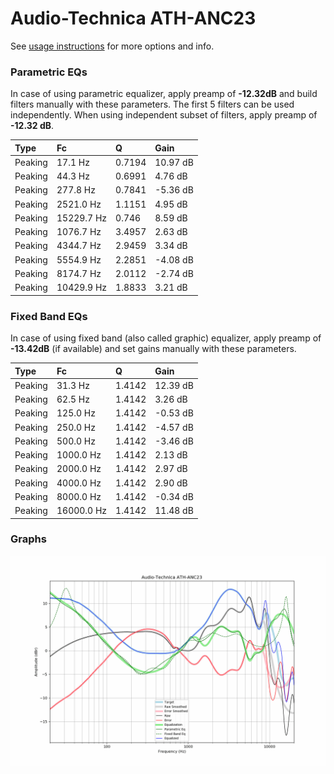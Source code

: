 # Audio-Technica ATH-ANC23
See [usage instructions](https://github.com/jaakkopasanen/AutoEq#usage) for more options and info.

### Parametric EQs
In case of using parametric equalizer, apply preamp of **-12.32dB** and build filters manually
with these parameters. The first 5 filters can be used independently.
When using independent subset of filters, apply preamp of **-12.32 dB**.

| Type    | Fc         |      Q | Gain     |
|:--------|:-----------|:-------|:---------|
| Peaking | 17.1 Hz    | 0.7194 | 10.97 dB |
| Peaking | 44.3 Hz    | 0.6991 | 4.76 dB  |
| Peaking | 277.8 Hz   | 0.7841 | -5.36 dB |
| Peaking | 2521.0 Hz  | 1.1151 | 4.95 dB  |
| Peaking | 15229.7 Hz | 0.746  | 8.59 dB  |
| Peaking | 1076.7 Hz  | 3.4957 | 2.63 dB  |
| Peaking | 4344.7 Hz  | 2.9459 | 3.34 dB  |
| Peaking | 5554.9 Hz  | 2.2851 | -4.08 dB |
| Peaking | 8174.7 Hz  | 2.0112 | -2.74 dB |
| Peaking | 10429.9 Hz | 1.8833 | 3.21 dB  |

### Fixed Band EQs
In case of using fixed band (also called graphic) equalizer, apply preamp of **-13.42dB**
(if available) and set gains manually with these parameters.

| Type    | Fc         |      Q | Gain     |
|:--------|:-----------|:-------|:---------|
| Peaking | 31.3 Hz    | 1.4142 | 12.39 dB |
| Peaking | 62.5 Hz    | 1.4142 | 3.26 dB  |
| Peaking | 125.0 Hz   | 1.4142 | -0.53 dB |
| Peaking | 250.0 Hz   | 1.4142 | -4.57 dB |
| Peaking | 500.0 Hz   | 1.4142 | -3.46 dB |
| Peaking | 1000.0 Hz  | 1.4142 | 2.13 dB  |
| Peaking | 2000.0 Hz  | 1.4142 | 2.97 dB  |
| Peaking | 4000.0 Hz  | 1.4142 | 2.90 dB  |
| Peaking | 8000.0 Hz  | 1.4142 | -0.34 dB |
| Peaking | 16000.0 Hz | 1.4142 | 11.48 dB |

### Graphs
![](./Audio-Technica%20ATH-ANC23.png)